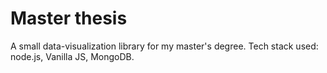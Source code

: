 # Master thesis
A small data-visualization library for my master's degree. Tech stack used: node.js, Vanilla JS, MongoDB.
